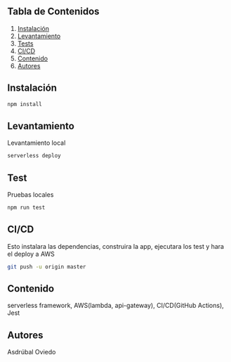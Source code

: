 ## Tabla de Contenidos

1. [Instalación](#instalación)
2. [Levantamiento](#levantamiento)
3. [Tests](#test)
4. [CI/CD](#ci/cd)
5. [Contenido](#contenido)
6. [Autores](#autores)

## Instalación

```bash
npm install
```

## Levantamiento

Levantamiento local

```bash
serverless deploy
```

## Test

Pruebas locales

```bash
npm run test
```

## CI/CD

Esto instalara las dependencias, construira la app, ejecutara los test y hara el deploy a AWS

```bash
git push -u origin master
```

## Contenido

serverless framework, AWS(lambda, api-gateway), CI/CD(GitHub Actions), Jest

## Autores

Asdrúbal Oviedo
